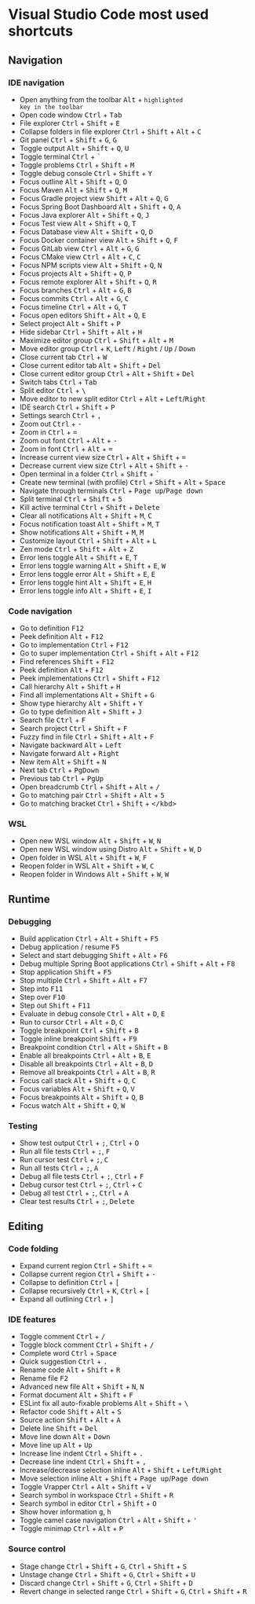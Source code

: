 # Visual Studio Code most used shortcuts

## Navigation

### IDE navigation

- Open anything from the toolbar <kbd>Alt</kbd> + <code>highlighted key in the toolbar</code>
- Open code window <kbd>Ctrl</kbd> + <kbd>Tab</kbd>
- File explorer <kbd>Ctrl</kbd> + <kbd>Shift</kbd> + <kbd>E</kbd>
- Collapse folders in file explorer <kbd>Ctrl</kbd> + <kbd>Shift</kbd> + <kbd>Alt</kbd> + <kbd>C</kbd>
- Git panel <kbd>Ctrl</kbd> + <kbd>Shift</kbd> + <kbd>G</kbd>, <kbd>G</kbd>
- Toggle output <kbd>Alt</kbd> + <kbd>Shift</kbd> + <kbd>Q</kbd>, <kbd>U</kbd>
- Toggle terminal <kbd>Ctrl</kbd> + <kbd>`</kbd>
- Toggle problems <kbd>Ctrl</kbd> + <kbd>Shift</kbd> + <kbd>M</kbd>
- Toggle debug console <kbd>Ctrl</kbd> + <kbd>Shift</kbd> + <kbd>Y</kbd>
- Focus outline <kbd>Alt</kbd> + <kbd>Shift</kbd> + <kbd>Q</kbd>, <kbd>O</kbd>
- Focus Maven <kbd>Alt</kbd> + <kbd>Shift</kbd> + <kbd>Q</kbd>, <kbd>M</kbd>
- Focus Gradle project view <kbd>Shift</kbd> + <kbd>Alt</kbd> + <kbd>Q</kbd>, <kbd>G</kbd>
- Focus Spring Boot Dashboard <kbd>Alt</kbd> + <kbd>Shift</kbd> + <kbd>Q</kbd>, <kbd>A</kbd>
- Focus Java explorer <kbd>Alt</kbd> + <kbd>Shift</kbd> + <kbd>Q</kbd>, <kbd>J</kbd>
- Focus Test view <kbd>Alt</kbd> + <kbd>Shift</kbd> + <kbd>Q</kbd>, <kbd>T</kbd>
- Focus Database view <kbd>Alt</kbd> + <kbd>Shift</kbd> + <kbd>Q</kbd>, <kbd>D</kbd>
- Focus Docker container view <kbd>Alt</kbd> + <kbd>Shift</kbd> + <kbd>Q</kbd>, <kbd>F</kbd>
- Focus GitLab view <kbd>Ctrl</kbd> + <kbd>Alt</kbd> + <kbd>G</kbd>, <kbd>G</kbd>
- Focus CMake view <kbd>Ctrl</kbd> + <kbd>Alt</kbd> + <kbd>C</kbd>, <kbd>C</kbd>
- Focus NPM scripts view <kbd>Alt</kbd> + <kbd>Shift</kbd> + <kbd>Q</kbd>, <kbd>N</kbd>
- Focus projects <kbd>Alt</kbd> + <kbd>Shift</kbd> + <kbd>Q</kbd>, <kbd>P</kbd>
- Focus remote explorer <kbd>Alt</kbd> + <kbd>Shift</kbd> + <kbd>Q</kbd>, <kbd>R</kbd>
- Focus branches <kbd>Ctrl</kbd> + <kbd>Alt</kbd> + <kbd>G</kbd>, <kbd>B</kbd>
- Focus commits <kbd>Ctrl</kbd> + <kbd>Alt</kbd> + <kbd>G</kbd>, <kbd>C</kbd>
- Focus timeline <kbd>Ctrl</kbd> + <kbd>Alt</kbd> + <kbd>G</kbd>, <kbd>T</kbd>
- Focus open editors <kbd>Shift</kbd> + <kbd>Alt</kbd> + <kbd>Q</kbd>, <kbd>E</kbd>
- Select project <kbd>Alt</kbd> + <kbd>Shift</kbd> + <kbd>P</kbd>
- Hide sidebar <kbd>Ctrl</kbd> + <kbd>Shift</kbd> + <kbd>Alt</kbd> + <kbd>H</kbd>
- Maximize editor group <kbd>Ctrl</kbd> + <kbd>Shift</kbd> + <kbd>Alt</kbd> + <kbd>M</kbd>
- Move editor group <kbd>Ctrl</kbd> + <kbd>K</kbd>, <kbd>Left</kbd> / <kbd>Right</kbd> / <kbd>Up</kbd> / <kbd>Down</kbd>
- Close current tab <kbd>Ctrl</kbd> + <kbd>W</kbd>
- Close current editor tab <kbd>Alt</kbd> + <kbd>Shift</kbd> + <kbd>Del</kbd>
- Close current editor group <kbd>Ctrl</kbd> + <kbd>Alt</kbd> + <kbd>Shift</kbd> + <kbd>Del</kbd>
- Switch tabs <kbd>Ctrl</kbd> + <kbd>Tab</kbd>
- Split editor <kbd>Ctrl</kbd> + <kbd>\\</kbd>
- Move editor to new split editor <kbd>Ctrl</kbd> + <kbd>Alt</kbd> + <kbd>Left</kbd>/<kbd>Right</kbd>
- IDE search <kbd>Ctrl</kbd> + <kbd>Shift</kbd> + <kbd>P</kbd>
- Settings search <kbd>Ctrl</kbd> + <kbd>,</kbd>
- Zoom out <kbd>Ctrl</kbd> + <kbd>-</kbd>
- Zoom in <kbd>Ctrl</kbd> + <kbd>=</kbd>
- Zoom out font <kbd>Ctrl</kbd> + <kbd>Alt</kbd> + <kbd>-</kbd>
- Zoom in font <kbd>Ctrl</kbd> + <kbd>Alt</kbd> + <kbd>=</kbd>
- Increase current view size <kbd>Ctrl</kbd> + <kbd>Alt</kbd> + <kbd>Shift</kbd> + <kbd>=</kbd>
- Decrease current view size <kbd>Ctrl</kbd> + <kbd>Alt</kbd> + <kbd>Shift</kbd> + <kbd>-</kbd>
- Open terminal in a folder <kbd>Ctrl</kbd> + <kbd>Shift</kbd> + <kbd>`</kbd>
- Create new terminal (with profile) <kbd>Ctrl</kbd> + <kbd>Shift</kbd> + <kbd>Alt</kbd> + <kbd>Space</kbd>
- Navigate through terminals <kbd>Ctrl</kbd> + <kbd>Page up</kbd>/<kbd>Page down</kbd>
- Split terminal <kbd>Ctrl</kbd> + <kbd>Shift</kbd> + <kbd>5</kbd>
- Kill active terminal <kbd>Ctrl</kbd> + <kbd>Shift</kbd> + <kbd>Delete</kbd>
- Clear all notifications <kbd>Alt</kbd> + <kbd>Shift</kbd> + <kbd>M</kbd>, <kbd>C</kbd>
- Focus notification toast <kbd>Alt</kbd> + <kbd>Shift</kbd> + <kbd>M</kbd>, <kbd>T</kbd>
- Show notifications <kbd>Alt</kbd> + <kbd>Shift</kbd> + <kbd>M</kbd>, <kbd>M</kbd>
- Customize layout <kbd>Ctrl</kbd> + <kbd>Shift</kbd> + <kbd>Alt</kbd> + <kbd>L</kbd>
- Zen mode <kbd>Ctrl</kbd> + <kbd>Shift</kbd> + <kbd>Alt</kbd> + <kbd>Z</kbd>
- Error lens toggle <kbd>Alt</kbd> + <kbd>Shift</kbd> + <kbd>E</kbd>, <kbd>T</kbd>
- Error lens toggle warning <kbd>Alt</kbd> + <kbd>Shift</kbd> + <kbd>E</kbd>, <kbd>W</kbd>
- Error lens toggle error <kbd>Alt</kbd> + <kbd>Shift</kbd> + <kbd>E</kbd>, <kbd>E</kbd>
- Error lens toggle hint <kbd>Alt</kbd> + <kbd>Shift</kbd> + <kbd>E</kbd>, <kbd>H</kbd>
- Error lens toggle info <kbd>Alt</kbd> + <kbd>Shift</kbd> + <kbd>E</kbd>, <kbd>I</kbd>

### Code navigation

- Go to definition <kbd>F12</kbd>
- Peek definition <kbd>Alt</kbd> + <kbd>F12</kbd>
- Go to implementation <kbd>Ctrl</kbd> + <kbd>F12</kbd>
- Go to super implementation <kbd>Ctrl</kbd> + <kbd>Shift</kbd> + <kbd>Alt</kbd> + <kbd>F12</kbd>
- Find references <kbd>Shift</kbd> + <kbd>F12</kbd>
- Peek definition <kbd>Alt</kbd> + <kbd>F12</kbd>
- Peek implementations <kbd>Ctrl</kbd> + <kbd>Shift</kbd> + <kbd>F12</kbd>
- Call hierarchy <kbd>Alt</kbd> + <kbd>Shift</kbd> + <kbd>H</kbd>
- Find all implementations <kbd>Alt</kbd> + <kbd>Shift</kbd> + <kbd>G</kbd>
- Show type hierarchy <kbd>Alt</kbd> + <kbd>Shift</kbd> + <kbd>Y</kbd>
- Go to type definition <kbd>Alt</kbd> + <kbd>Shift</kbd> + <kbd>J</kbd>
- Search file <kbd>Ctrl</kbd> + <kbd>F</kbd>
- Search project <kbd>Ctrl</kbd> + <kbd>Shift</kbd> + <kbd>F</kbd>
- Fuzzy find in file <kbd>Ctrl</kbd> + <kbd>Shift</kbd> + <kbd>Alt</kbd> + <kbd>F</kbd>
- Navigate backward <kbd>Alt</kbd> + <kbd>Left</kbd>
- Navigate forward <kbd>Alt</kbd> + <kbd>Right</kbd>
- New item <kbd>Alt</kbd> + <kbd>Shift</kbd> + <kbd>N</kbd>
- Next tab <kbd>Ctrl</kbd> + <kbd>PgDown</kbd>
- Previous tab <kbd>Ctrl</kbd> + <kbd>PgUp</kbd>
- Open breadcrumb <kbd>Ctrl</kbd> + <kbd>Shift</kbd> + <kbd>Alt</kbd> + <kbd>/</kbd>
- Go to matching pair <kbd>Ctrl</kbd> + <kbd>Shift</kbd> + <kbd>Alt</kbd> + <kbd>5</kbd>
- Go to matching bracket <kbd>Ctrl</kbd> + <kbd>Shift</kbd> + <kbd>\</kbd>

### WSL

- Open new WSL window <kbd>Alt</kbd> + <kbd>Shift</kbd> + <kbd>W</kbd>, <kbd>N</kbd>
- Open new WSL window using Distro <kbd>Alt</kbd> + <kbd>Shift</kbd> + <kbd>W</kbd>, <kbd>D</kbd>
- Open folder in WSL <kbd>Alt</kbd> + <kbd>Shift</kbd> + <kbd>W</kbd>, <kbd>F</kbd>
- Reopen folder in WSL <kbd>Alt</kbd> + <kbd>Shift</kbd> + <kbd>W</kbd>, <kbd>C</kbd>
- Reopen folder in Windows <kbd>Alt</kbd> + <kbd>Shift</kbd> + <kbd>W</kbd>, <kbd>W</kbd>

## Runtime

### Debugging

- Build application <kbd>Ctrl</kbd> + <kbd>Alt</kbd> + <kbd>Shift</kbd> + <kbd>F5</kbd>
- Debug application / resume <kbd>F5</kbd>
- Select and start debugging <kbd>Shift</kbd> + <kbd>Alt</kbd> + <kbd>F6</kbd>
- Debug multiple Spring Boot applications <kbd>Ctrl</kbd> + <kbd>Shift</kbd> + <kbd>Alt</kbd> + <kbd>F8</kbd>
- Stop application <kbd>Shift</kbd> + <kbd>F5</kbd>
- Stop multiple <kbd>Ctrl</kbd> + <kbd>Shift</kbd> + <kbd>Alt</kbd> + <kbd>F7</kbd>
- Step into <kbd>F11</kbd>
- Step over <kbd>F10</kbd>
- Step out <kbd>Shift</kbd> + <kbd>F11</kbd>
- Evaluate in debug console <kbd>Ctrl</kbd> + <kbd>Alt</kbd> + <kbd>D</kbd>, <kbd>E</kbd>
- Run to cursor <kbd>Ctrl</kbd> + <kbd>Alt</kbd> + <kbd>D</kbd>, <kbd>C</kbd>
- Toggle breakpoint <kbd>Ctrl</kbd> + <kbd>Shift</kbd> + <kbd>B</kbd>
- Toggle inline breakpoint <kbd>Shift</kbd> + <kbd>F9</kbd>
- Breakpoint condition <kbd>Ctrl</kbd> + <kbd>Alt</kbd> + <kbd>Shift</kbd> + <kbd>B</kbd>
- Enable all breakpoints <kbd>Ctrl</kbd> + <kbd>Alt</kbd> + <kbd>B</kbd>, <kbd>E</kbd>
- Disable all breakpoints <kbd>Ctrl</kbd> + <kbd>Alt</kbd> + <kbd>B</kbd>, <kbd>D</kbd> 
- Remove all breakpoints <kbd>Ctrl</kbd> + <kbd>Alt</kbd> + <kbd>B</kbd>, <kbd>R</kbd> 
- Focus call stack <kbd>Alt</kbd> + <kbd>Shift</kbd> + <kbd>Q</kbd>, <kbd>C</kbd>
- Focus variables <kbd>Alt</kbd> + <kbd>Shift</kbd> + <kbd>Q</kbd>, <kbd>V</kbd>
- Focus breakpoints <kbd>Alt</kbd> + <kbd>Shift</kbd> + <kbd>Q</kbd>, <kbd>B</kbd>
- Focus watch <kbd>Alt</kbd> + <kbd>Shift</kbd> + <kbd>Q</kbd>, <kbd>W</kbd>

### Testing

- Show test output <kbd>Ctrl</kbd> + <kbd>;</kbd>, <kbd>Ctrl</kbd> + <kbd>O</kbd>
- Run all file tests <kbd>Ctrl</kbd> + <kbd>;</kbd>, <kbd>F</kbd>
- Run cursor test <kbd>Ctrl</kbd> + <kbd>;</kbd>, <kbd>C</kbd>
- Run all tests <kbd>Ctrl</kbd> + <kbd>;</kbd>, <kbd>A</kbd>
- Debug all file tests <kbd>Ctrl</kbd> + <kbd>;</kbd>, <kbd>Ctrl</kbd> + <kbd>F</kbd>
- Debug cursor test <kbd>Ctrl</kbd> + <kbd>;</kbd>, <kbd>Ctrl</kbd> + <kbd>C</kbd>
- Debug all test <kbd>Ctrl</kbd> + <kbd>;</kbd>, <kbd>Ctrl</kbd> + <kbd>A</kbd>
- Clear test results <kbd>Ctrl</kbd> + <kbd>;</kbd>, <kbd>Delete</kbd>

## Editing

### Code folding

- Expand current region <kbd>Ctrl</kbd> + <kbd>Shift</kbd> + <kbd>=</kbd>
- Collapse current region <kbd>Ctrl</kbd> + <kbd>Shift</kbd> + <kbd>-</kbd>
- Collapse to definition <kbd>Ctrl</kbd> + <kbd>[</kbd>
- Collapse recursively <kbd>Ctrl</kbd> + <kbd>K</kbd>, <kbd>Ctrl</kbd> + <kbd>[</kbd>
- Expand all outlining <kbd>Ctrl</kbd> + <kbd>]</kbd>

### IDE features

- Toggle comment <kbd>Ctrl</kbd> + <kbd>/</kbd>
- Toggle block comment <kbd>Ctrl</kbd> + <kbd>Shift</kbd> + <kbd>/</kbd>
- Complete word <kbd>Ctrl</kbd> + <kbd>Space</kbd>
- Quick suggestion <kbd>Ctrl</kbd> + <kbd>.</kbd>
- Rename code <kbd>Alt</kbd> + <kbd>Shift</kbd> + <kbd>R</kbd>
- Rename file <kbd>F2</kbd>
- Advanced new file <kbd>Alt</kbd> + <kbd>Shift</kbd> + <kbd>N</kbd>, <kbd>N</kbd>
- Format document <kbd>Alt</kbd> + <kbd>Shift</kbd> + <kbd>F</kbd>
- ESLint fix all auto-fixable problems <kbd>Alt</kbd> + <kbd>Shift</kbd> + <kbd>\\</kbd>
- Refactor code <kbd>Shift</kbd> + <kbd>Alt</kbd> + <kbd>S</kbd>
- Source action <kbd>Shift</kbd> + <kbd>Alt</kbd> + <kbd>A</kbd>
- Delete line <kbd>Shift</kbd> + <kbd>Del</kbd>
- Move line down <kbd>Alt</kbd> + <kbd>Down</kbd>
- Move line up <kbd>Alt</kbd> + <kbd>Up</kbd>
- Increase line indent <kbd>Ctrl</kbd> + <kbd>Shift</kbd> + <kbd>.</kbd>
- Decrease line indent <kbd>Ctrl</kbd> + <kbd>Shift</kbd> + <kbd>,</kbd>
- Increase/decrease selection inline <kbd>Alt</kbd> + <kbd>Shift</kbd> + <kbd>Left</kbd>/<kbd>Right</kbd>
- Move selection inline <kbd>Alt</kbd> + <kbd>Shift</kbd> + <kbd>Page up</kbd>/<kbd>Page down</kbd>
- Toggle Vrapper <kbd>Ctrl</kbd> + <kbd>Alt</kbd> + <kbd>Shift</kbd> + <kbd>V</kbd>
- Search symbol in workspace <kbd>Ctrl</kbd> + <kbd>Shift</kbd> + <kbd>R</kbd>
- Search symbol in editor <kbd>Ctrl</kbd> + <kbd>Shift</kbd> + <kbd>O</kbd>
- Show hover information <kbd>g</kbd>, <kbd>h</kbd>
- Toggle camel case navigation <kbd>Ctrl</kbd> + <kbd>Alt</kbd> + <kbd>Shift</kbd> + <kbd>'</kbd>
- Toggle minimap <kbd>Ctrl</kbd> + <kbd>Alt</kbd> + <kbd>P</kbd>

### Source control

- Stage change <kbd>Ctrl</kbd> + <kbd>Shift</kbd> + <kbd>G</kbd>, <kbd>Ctrl</kbd> + <kbd>Shift</kbd> + <kbd>S</kbd>
- Unstage change <kbd>Ctrl</kbd> + <kbd>Shift</kbd> + <kbd>G</kbd>, <kbd>Ctrl</kbd> + <kbd>Shift</kbd> + <kbd>U</kbd>
- Discard change <kbd>Ctrl</kbd> + <kbd>Shift</kbd> + <kbd>G</kbd>, <kbd>Ctrl</kbd> + <kbd>Shift</kbd> + <kbd>D</kbd>
- Revert change in selected range <kbd>Ctrl</kbd> + <kbd>Shift</kbd> + <kbd>G</kbd>, <kbd>Ctrl</kbd> + <kbd>Shift</kbd> + <kbd>R</kbd>
